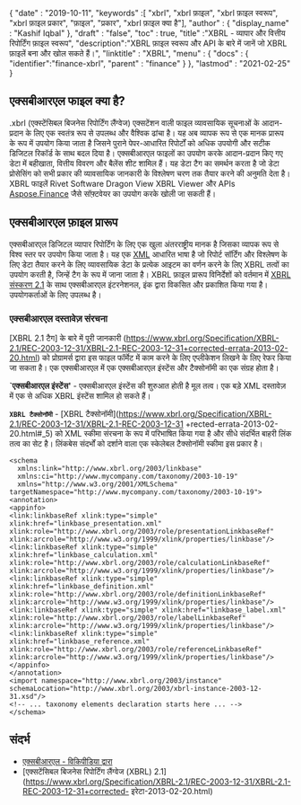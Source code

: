 {
  "date" : "2019-10-11",
  "keywords" :[ "xbrl", "xbrl फ़ाइल", "xbrl फ़ाइल स्वरूप", "xbrl फ़ाइल प्रकार", "फ़ाइल", "प्रकार", "xbrl फ़ाइल क्या है"],
  "author" : {
    "display_name" : "Kashif Iqbal"
},
  "draft" : "false",
  "toc" : true,
  "title" :"XBRL - व्यापार और वित्तीय रिपोर्टिंग फ़ाइल स्वरूप",
  "description":"XBRL फ़ाइल स्वरूप और API के बारे में जानें जो XBRL फ़ाइलें बना और खोल सकते हैं।",
  "linktitle" : "XBRL",
  "menu" : {
    "docs" : {
      "identifier":"finance-xbrl",
      "parent" : "finance"
}
},
  "lastmod" : "2021-02-25"
}

## एक्सबीआरएल फाइल क्या है?

.xbrl (एक्स्टेंसिबल बिजनेस रिपोर्टिंग लैंग्वेज) एक्सटेंशन वाली फाइल व्यावसायिक सूचनाओं के आदान-प्रदान के लिए एक स्वतंत्र रूप से उपलब्ध और वैश्विक ढांचा है। यह अब व्यापक रूप से एक मानक प्रारूप के रूप में उपयोग किया जाता है जिसने पुराने पेपर-आधारित रिपोर्टों को अधिक उपयोगी और सटीक डिजिटल रिकॉर्ड के साथ बदल दिया है। एक्सबीआरएल फाइलों का उपयोग करके आदान-प्रदान किए गए डेटा में बहीखाता, वित्तीय विवरण और बैलेंस शीट शामिल हैं। यह डेटा टैग का समर्थन करता है जो डेटा प्रोसेसिंग को सभी प्रकार की व्यावसायिक जानकारी के विश्लेषण चरण तक तैयार करने की अनुमति देता है। XBRL फाइलें Rivet Software Dragon View XBRL Viewer और APIs [Aspose.Finance](https://products.aspose.com/finance/) जैसे सॉफ़्टवेयर का उपयोग करके खोली जा सकती हैं।

## एक्सबीआरएल फ़ाइल प्रारूप

एक्सबीआरएल डिजिटल व्यापार रिपोर्टिंग के लिए एक खुला अंतरराष्ट्रीय मानक है जिसका व्यापक रूप से विश्व स्तर पर उपयोग किया जाता है। यह एक [XML](/hi/web/xml/) आधारित भाषा है जो रिपोर्ट सॉर्टिंग और विश्लेषण के लिए डेटा तैयार करने के लिए व्यावसायिक डेटा के प्रत्येक आइटम का वर्णन करने के लिए XBRL तत्वों का उपयोग करती है, जिन्हें टैग के रूप में जाना जाता है। XBRL फ़ाइल प्रारूप विनिर्देशों को वर्तमान में [XBRL संस्करण 2.1](https://specifications.xbrl.org/work-product-index-group-base-spec-base-spec.html) के साथ एक्सबीआरएल इंटरनेशनल, इंक द्वारा विकसित और प्रकाशित किया गया है। उपयोगकर्ताओं के लिए उपलब्ध है।

### एक्सबीआरएल दस्तावेज़ संरचना

[XBRL 2.1 टैग] के बारे में पूरी जानकारी (https://www.xbrl.org/Specification/XBRL-2.1/REC-2003-12-31/XBRL-2.1-REC-2003-12-31+corrected-errata-2013-02-20.html) को प्रोग्रामर्स द्वारा इस फाइल फॉर्मेट में काम करने के लिए एप्लीकेशन लिखने के लिए रेफर किया जा सकता है। एक एक्सबीआरएल में एक एक्सबीआरएल इंस्टेंस और टैक्सोनॉमी का एक संग्रह होता है।

**`एक्सबीआरएल इंस्टेंस'** - एक्सबीआरएल इंस्टेंस की शुरुआत होती है<xbrl> मूल तत्व। एक बड़े XML दस्तावेज़ में एक से अधिक XBRL इंस्टेंस शामिल हो सकते हैं।

**`XBRL टैक्सोनॉमी`** - [XBRL टैक्सोनॉमी](https://www.xbrl.org/Specification/XBRL-2.1/REC-2003-12-31/XBRL-2.1-REC-2003-12-31 +rected-errata-2013-02-20.html#_5) को XML स्कीमा संरचना के रूप में परिभाषित किया गया है और सीधे संदर्भित बाहरी लिंक तत्व का सेट है। लिंकबेस संदर्भों को दर्शाने वाला एक स्केलेबल टैक्सोनॉमी स्कीमा इस प्रकार है।

```
<schema
  xmlns:link="http://www.xbrl.org/2003/linkbase"
  xmlns:ci="http://www.mycompany.com/taxonomy/2003-10-19"
  xmlns="http://www.w3.org/2001/XMLSchema" targetNamespace="http://www.mycompany.com/taxonomy/2003-10-19">
<annotation>
<appinfo>
<link:linkbaseRef xlink:type="simple" xlink:href="linkbase_presentation.xml" xlink:role="http://www.xbrl.org/2003/role/presentationLinkbaseRef" xlink:arcrole="http://www.w3.org/1999/xlink/properties/linkbase"/>
<link:linkbaseRef xlink:type="simple" xlink:href="linkbase_calculation.xml" xlink:role="http://www.xbrl.org/2003/role/calculationLinkbaseRef" xlink:arcrole="http://www.w3.org/1999/xlink/properties/linkbase"/>
<link:linkbaseRef xlink:type="simple" xlink:href="linkbase_definition.xml" xlink:role="http://www.xbrl.org/2003/role/definitionLinkbaseRef" xlink:arcrole="http://www.w3.org/1999/xlink/properties/linkbase"/>
<link:linkbaseRef xlink:type="simple" xlink:href="linkbase_label.xml" xlink:role="http://www.xbrl.org/2003/role/labelLinkbaseRef" xlink:arcrole="http://www.w3.org/1999/xlink/properties/linkbase"/>
<link:linkbaseRef xlink:type="simple" xlink:href="linkbase_reference.xml" xlink:role="http://www.xbrl.org/2003/role/referenceLinkbaseRef" xlink:arcrole="http://www.w3.org/1999/xlink/properties/linkbase"/>
</appinfo>
</annotation>
<import namespace="http://www.xbrl.org/2003/instance" schemaLocation="http://www.xbrl.org/2003/xbrl-instance-2003-12-31.xsd"/>
<!-- ... taxonomy elements declaration starts here ... -->
</schema>
```


## संदर्भ ##

* [एक्सबीआरएल - विकिपीडिया द्वारा](https://en.wikipedia.org/wiki/XBRL)
* [एक्सटेंसिबल बिजनेस रिपोर्टिंग लैंग्वेज (XBRL) 2.1](https://www.xbrl.org/Specification/XBRL-2.1/REC-2003-12-31/XBRL-2.1-REC-2003-12-31+corrected- इरेटा-2013-02-20.html)

